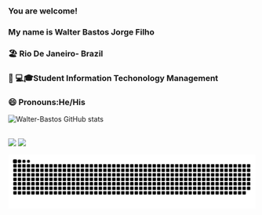 ### You are welcome!
### My name is Walter Bastos Jorge Filho

###     🏖️  Rio De Janeiro- Brazil 
###     🧑‍ 💻🎓Student Information Techonology Management
###     😄   Pronouns:He/His

![ Walter-Bastos GitHub stats](https://github-readme-stats.vercel.app/api?username=Walter-basto&show_icons=true&theme=radical)
    
</div>
  <br>
  <a href="https://www.instagram.com/walterbastos2022/" target="_blank"><img src="https://img.shields.io/badge/-Instagram-%23E4405F?style=for-the-badge&logo=instagram&logoColor=white" target="_blank"></a>
  <a href="https://www.linkedin.com/in/walter-bastos-9a118318a/" target="_blank"><img src="https://img.shields.io/badge/-LinkedIn-%230077B5?style=for-the-badge&logo=linkedin&logoColor=white" target="_blank"></a> 
 
  ![Snake animation](https://github.com/ELLEN2121/ELLEN2121/blob/output/github-contribution-grid-snake.svg)
 
</div>
 

